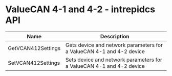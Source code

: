 # ValueCAN 4-1 and 4-2 - intrepidcs API

| Name               | Description                                                          |
| ------------------ | -------------------------------------------------------------------- |
| GetVCAN412Settings | Gets device and network parameters for a ValueCAN 4-1 and 4-2 device |
| SetVCAN412Settings | Sets device and network parameters for a ValueCAN 4-1 and 4-2 device |
